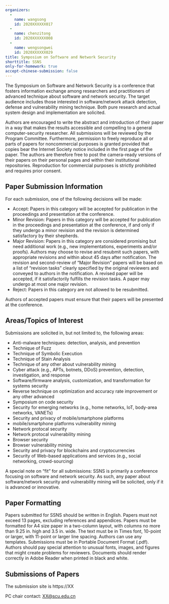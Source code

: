 ```yaml
---
organizers:
  -
    name: wangsong
    id: 2020XXXXXX017
  -
    name: chenzitong
    id: 2020XXXXXX008
  -
    name: wengsongwei
    id: 2020XXXXXX029
title: Symposium on Software and Network Security 
shorttitle: SSNS
only-for-homework: true
accept-chinese-submission: false
---
```


The Symposium on Software and Network Security is a conference that fosters information exchange among researchers and practitioners of advanced technique about software and network security. The target audience includes those interested in software/network attack detection, defense and vulnerability mining technique. Both pure research and actual system design and implementation are solicited.

Authors are encouraged to write the abstract and introduction of their paper in a way that makes the results accessible and compelling to a general computer-security researcher. All submissions will be reviewed by the Program Committee. Furthermore, permission to freely reproduce all or parts of papers for noncommercial purposes is granted provided that copies bear the Internet Society notice included in the first page of the paper. The authors are therefore free to post the camera-ready versions of their papers on their personal pages and within their institutional repositories. Reproduction for commercial purposes is strictly prohibited and requires prior consent.

## Paper Submission Information

For each submission, one of the following decisions will be made:

+ Accept: Papers in this category will be accepted for publication in the proceedings and presentation at the conference.
+ Minor Revision: Papers in this category will be accepted for publication in the proceedings and presentation at the conference, if and only if they undergo a minor revision and the revision is determined satisfactory by their shepherds.
+ Major Revision: Papers in this category are considered promising but need additional work (e.g., new implementations, experiments and/or proofs). Authors may choose to revise and resubmit such papers, with appropriate revisions and within about 45 days after notification. The revision and second-review of “Major Revision” papers will be based on a list of “revision tasks” clearly specified by the original reviewers and conveyed to authors in the notification. A revised paper will be accepted, if it satisfactorily fulfills the revision tasks. A paper may undergo at most one major revision.
+ Reject: Papers in this category are not allowed to be resubmitted.

Authors of accepted papers must ensure that their papers will be presented at the conference.

## Areas/Topics of Interest
Submissions are solicited in, but not limited to, the following areas:

+ Anti-malware techniques: detection, analysis, and prevention
+ Technique of Fuzz
+ Technique of Symbolic Execution
+ Technique of Stain Analysis
+ Technique of any other about vulnerability mining
+ Cyber attack (e.g., APTs, botnets, DDoS) prevention, detection, investigation, and response
+ Software/firmware analysis, customization, and transformation for systems security
+ Reverse technique on optimization and accuracy rate improvement or any other advanced
+ Symposium on code security
+ Security for emerging networks (e.g., home networks, IoT, body-area networks, VANETs)
+ Security and privacy of mobile/smartphone platforms
+ mobile/smartphone platforms vulnerability mining
+ Network protocal security
+ Network protocal vulnerability mining
+ Browser security
+ Browser vulnerability mining
+ Security and privacy for blockchains and cryptocurrencies
+ Security of Web-based applications and services (e.g., social networking, crowd-sourcing)

A special note on “fit” for all submissions: SSNS is primarily a conference focusing on software and network security. As such, any paper about software/network security and vulnerability mining will be solicited, only if it is advanced or innovative.

## Paper Formatting

Papers submitted for SSNS should be written in English. Papers must not exceed 13 pages, excluding references and appendices. Papers must be formatted for A4 size paper in a two-column layout, with columns no more than 9.25 in. high and 3.5 in. wide. The text must be in Times font, 10-point or larger, with 11-point or larger line spacing. Authors can use any templates. Submissions must be in Portable Document Format (.pdf). Authors should pay special attention to unusual fonts, images, and figures that might create problems for reviewers. Documents should render correctly in Adobe Reader when printed in black and white.

## Submissions of Papers

The submission site is https://XX

PC chair contact: XX@scu.edu.cn
